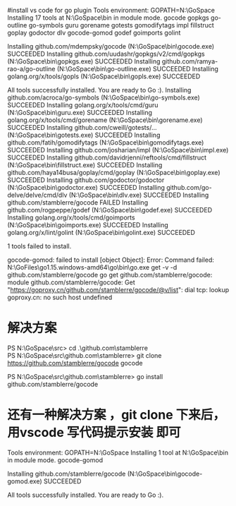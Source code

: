 #install vs code for go plugin 
Tools environment: GOPATH=N:\GoSpace
Installing 17 tools at N:\GoSpace\bin in module mode.
  gocode
  gopkgs
  go-outline
  go-symbols
  guru
  gorename
  gotests
  gomodifytags
  impl
  fillstruct
  goplay
  godoctor
  dlv
  gocode-gomod
  godef
  goimports
  golint

Installing github.com/mdempsky/gocode (N:\GoSpace\bin\gocode.exe) SUCCEEDED
Installing github.com/uudashr/gopkgs/v2/cmd/gopkgs (N:\GoSpace\bin\gopkgs.exe) SUCCEEDED
Installing github.com/ramya-rao-a/go-outline (N:\GoSpace\bin\go-outline.exe) SUCCEEDED
Installing golang.org/x/tools/gopls (N:\GoSpace\bin\gopls.exe) SUCCEEDED

All tools successfully installed. You are ready to Go :).
Installing github.com/acroca/go-symbols (N:\GoSpace\bin\go-symbols.exe) SUCCEEDED
Installing golang.org/x/tools/cmd/guru (N:\GoSpace\bin\guru.exe) SUCCEEDED
Installing golang.org/x/tools/cmd/gorename (N:\GoSpace\bin\gorename.exe) SUCCEEDED
Installing github.com/cweill/gotests/... (N:\GoSpace\bin\gotests.exe) SUCCEEDED
Installing github.com/fatih/gomodifytags (N:\GoSpace\bin\gomodifytags.exe) SUCCEEDED
Installing github.com/josharian/impl (N:\GoSpace\bin\impl.exe) SUCCEEDED
Installing github.com/davidrjenni/reftools/cmd/fillstruct (N:\GoSpace\bin\fillstruct.exe) SUCCEEDED
Installing github.com/haya14busa/goplay/cmd/goplay (N:\GoSpace\bin\goplay.exe) SUCCEEDED
Installing github.com/godoctor/godoctor (N:\GoSpace\bin\godoctor.exe) SUCCEEDED
Installing github.com/go-delve/delve/cmd/dlv (N:\GoSpace\bin\dlv.exe) SUCCEEDED
Installing github.com/stamblerre/gocode FAILED
Installing github.com/rogpeppe/godef (N:\GoSpace\bin\godef.exe) SUCCEEDED
Installing golang.org/x/tools/cmd/goimports (N:\GoSpace\bin\goimports.exe) SUCCEEDED
Installing golang.org/x/lint/golint (N:\GoSpace\bin\golint.exe) SUCCEEDED

1 tools failed to install.

gocode-gomod: failed to install [object Object]: Error: Command failed: N:\GoFiles\go1.15.windows-amd64\go\bin\go.exe get -v -d github.com/stamblerre/gocode
go get github.com/stamblerre/gocode: module github.com/stamblerre/gocode: Get "https://goproxy.cn/github.com/stamblerre/gocode/@v/list": dial tcp: lookup goproxy.cn: no such host
 undefined  

 # 解决方案 

PS N:\GoSpace\src> cd .\github.com\stamblerre\
PS N:\GoSpace\src\github.com\stamblerre> git clone https://github.com/stamblerre/gocode gocode

PS N:\GoSpace\src\github.com\stamblerre> go install github.com/stamblerre/gocode

# 还有一种解决方案 ，git clone 下来后， 用vscode 写代码提示安装 即可 

Tools environment: GOPATH=N:\GoSpace
Installing 1 tool at N:\GoSpace\bin in module mode.
  gocode-gomod

Installing github.com/stamblerre/gocode (N:\GoSpace\bin\gocode-gomod.exe) SUCCEEDED

All tools successfully installed. You are ready to Go :).